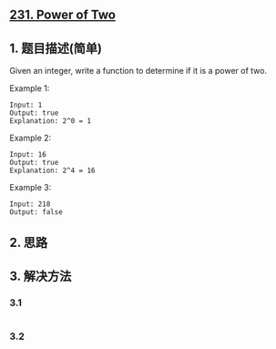 ## [231. Power of Two](https://leetcode-cn.com/problems/power-of-two/)

## 1. 题目描述(简单)

Given an integer, write a function to determine if it is a power of two.

Example 1:
```
Input: 1
Output: true 
Explanation: 2^0 = 1
```
Example 2:
```
Input: 16
Output: true
Explanation: 2^4 = 16
```
Example 3:
```
Input: 218
Output: false
```
## 2. 思路

## 3. 解决方法

### 3.1 


```java

```



### 3.2

